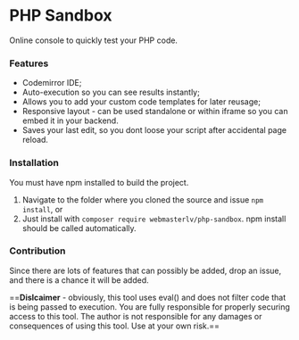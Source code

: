 # PHP Sandbox

Online console to quickly test your PHP code.

### Features

- Codemirror IDE;
- Auto-execution so you can see results instantly;
- Allows you to add your custom code templates for later reusage;
- Responsive layout - can be used standalone or within iframe so you can embed it in your backend.
- Saves your last edit, so you dont loose your script after accidental page reload.

### Installation
You must have npm installed to build the project.

1. Navigate to the folder where you cloned the source and issue `npm install`, or
2. Just install with `composer require webmasterlv/php-sandbox`. npm install should be called automatically.

### Contribution
Since there are lots of features that can possibly be added, drop an issue, and there is a chance it will be added.

==**Dislcaimer** - obviously, this tool uses eval() and does not filter code that is being passed to execution. You are fully responsible for properly securing access to this tool. The author is not responsible for any damages or consequences of using this tool. Use at your own risk.==

